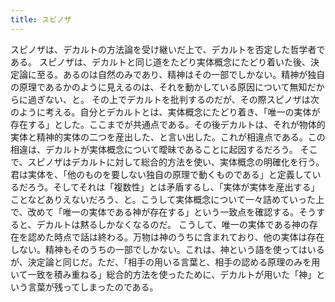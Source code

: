 ```yaml
---
title: スピノザ
---
```


スピノザは、デカルトの方法論を受け継いだ上で、デカルトを否定した哲学者である。
スピノザは、デカルトと同じ道をたどり実体概念にたどり着いた後、決定論に至る。あるのは自然のみであり、精神はその一部でしかない。精神が独自の原理であるかのように見えるのは、それを動かしている原因について無知だからに過ぎない、と。
その上でデカルトを批判するのだが、その際スピノザは次のように考える。自分とデカルトとは、実体概念にたどり着き、「唯一の実体が存在する」とした。ここまでが共通点である。その後デカルトは、それが物体的実体と精神的実体の二つを産出した、と言い出した。これが相違点である。この相違は、デカルトが実体概念について曖昧であることに起因するだろう。
そこで、スピノザはデカルトに対して総合的方法を使い、実体概念の明確化を行う。君は実体を、「他のものを要しない独自の原理で動くものである」と定義しているだろう。そしてそれは「複数性」とは矛盾するし、「実体が実体を産出する」ことなどありえないだろう、と。こうして実体概念について一々詰めていった上で、改めて「唯一の実体である神が存在する」という一致点を確認する。そうすると、デカルトは黙るしかなくなるのだ。
こうして、唯一の実体である神の存在を認めた時点で話は終わる。万物は神のうちに含まれており、他の実体は存在しない。精神もそのうちの一部でしかない。これは、神という語を使ってはいるが、決定論と同じだ。ただ、「相手の用いる言葉と、相手の認める原理のみを用いて一致を積み重ねる」総合的方法を使ったために、デカルトが用いた「神」という言葉が残ってしまったのである。
